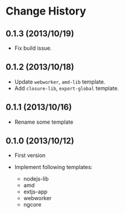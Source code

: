 Change History
=================

## 0.1.3 (2013/10/19)

* Fix build issue.

## 0.1.2 (2013/10/18)

* Update `webworker`, `amd-lib` template.
* Add `closure-lib`, `export-global` template.

## 0.1.1 (2013/10/16)

* Rename some template

## 0.1.0 (2013/10/12)

* First version
* Implement following templates:

    * nodejs-lib
    * amd
    * extjs-app
    * webworker
    * ngcore
